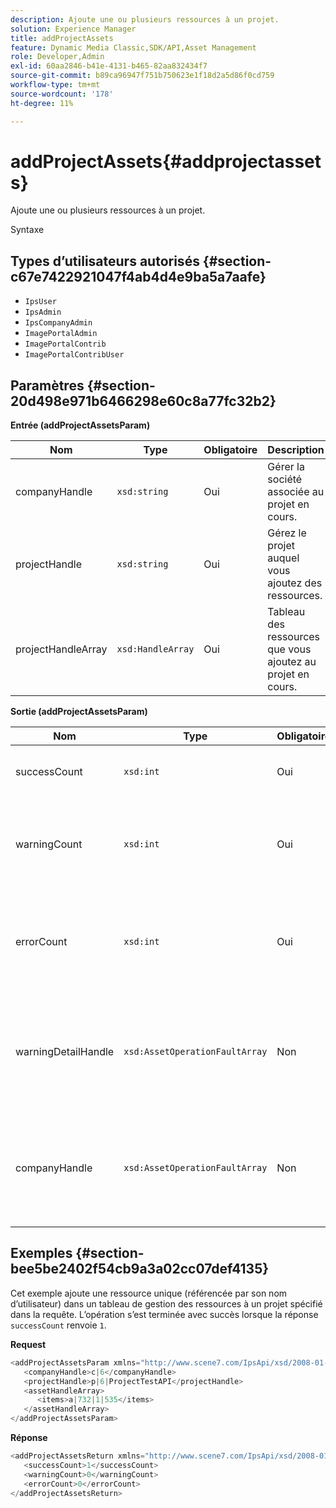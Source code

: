 ```yaml
---
description: Ajoute une ou plusieurs ressources à un projet.
solution: Experience Manager
title: addProjectAssets
feature: Dynamic Media Classic,SDK/API,Asset Management
role: Developer,Admin
exl-id: 60aa2846-b41e-4131-b465-82aa832434f7
source-git-commit: b89ca96947f751b750623e1f18d2a5d86f0cd759
workflow-type: tm+mt
source-wordcount: '178'
ht-degree: 11%

---
```


# addProjectAssets{#addprojectassets}

Ajoute une ou plusieurs ressources à un projet.

Syntaxe

## Types d’utilisateurs autorisés {#section-c67e7422921047f4ab4d4e9ba5a7aafe}

* `IpsUser`
* `IpsAdmin`
* `IpsCompanyAdmin`
* `ImagePortalAdmin`
* `ImagePortalContrib`
* `ImagePortalContribUser`

## Paramètres {#section-20d498e971b6466298e60c8a77fc32b2}

**Entrée (addProjectAssetsParam)**

| Nom | Type | Obligatoire | Description |
|---|---|---|---|
| companyHandle | `xsd:string` | Oui | Gérer la société associée au projet en cours. |
| projectHandle | `xsd:string` | Oui | Gérez le projet auquel vous ajoutez des ressources. |
| projectHandleArray | `xsd:HandleArray` | Oui | Tableau des ressources que vous ajoutez au projet en cours. |

**Sortie (addProjectAssetsParam)**

| Nom | Type | Obligatoire | Description |
|---|---|---|---|
| successCount | `xsd:int` | Oui | Nombre de ressources ajoutées avec succès. |
| warningCount | `xsd:int` | Oui | Nombre d’avertissements générés lorsque l’opération tentait d’ajouter des ressources à un projet. |
| errorCount | `xsd:int` | Oui | Nombre d’erreurs générées lorsque l’opération tentait d’ajouter des ressources à un projet. |
| warningDetailHandle | `xsd:AssetOperationFaultArray` | Non | Tableau des avertissements générés par les ressources lorsque l’opération tentait de les ajouter à un projet. |
| companyHandle | `xsd:AssetOperationFaultArray` | Non | Tableau des erreurs générées par les ressources lorsque l’opération tentait de les ajouter à un projet. |

## Exemples {#section-bee5be2402f54cb9a3a02cc07def4135}

Cet exemple ajoute une ressource unique (référencée par son nom d’utilisateur) dans un tableau de gestion des ressources à un projet spécifié dans la requête. L’opération s’est terminée avec succès lorsque la réponse `successCount` renvoie `1`.

**Request**

```java {.line-numbers}
<addProjectAssetsParam xmlns="http://www.scene7.com/IpsApi/xsd/2008-01-15">
   <companyHandle>c|6</companyHandle>
   <projectHandle>p|6|ProjectTestAPI</projectHandle>
   <assetHandleArray>
      <items>a|732|1|535</items>
   </assetHandleArray>
</addProjectAssetsParam>
```

**Réponse**

```java {.line-numbers}
<addProjectAssetsReturn xmlns="http://www.scene7.com/IpsApi/xsd/2008-01-15">
   <successCount>1</successCount>
   <warningCount>0</warningCount>
   <errorCount>0</errorCount>
</addProjectAssetsReturn>
```
